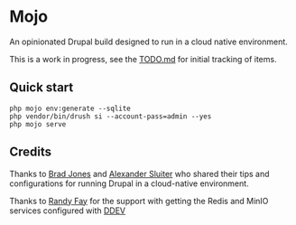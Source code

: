 # Mojo

An opinionated Drupal build designed to run in a cloud native environment.

This is a work in progress, see the [TODO.md](./TODO.md) for initial tracking of items.

## Quick start

```
php mojo env:generate --sqlite
php vendor/bin/drush si --account-pass=admin --yes
php mojo serve
```

## Credits

Thanks to [Brad Jones](https://www.drupal.org/u/bradjones1) and [Alexander Sluiter](https://www.drupal.org/u/alexandersluiter)
who shared their tips and configurations for running Drupal in a cloud-native environment.

Thanks to [Randy Fay](https://github.com/rfay) for the support with getting the Redis and MinIO services configured with
[DDEV](https://github.com/drud/ddev)
